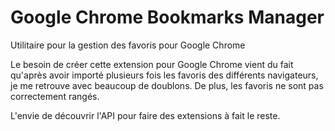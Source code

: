 # Google Chrome Bookmarks Manager

Utilitaire pour la gestion des favoris pour Google Chrome

Le besoin de créer cette extension pour Google Chrome vient du fait qu'après avoir importé plusieurs fois les favoris des différents navigateurs, je me retrouve avec beaucoup de doublons. De plus, les favoris ne sont pas correctement rangés.

L'envie de découvrir l'API pour faire des extensions à fait le reste.
